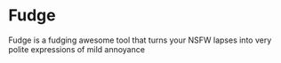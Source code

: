 # Fudge

Fudge is a fudging awesome tool that turns your NSFW lapses into very polite expressions of mild annoyance
